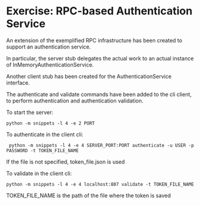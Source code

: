 # Exercise: RPC-based Authentication Service

An extension of the exemplified RPC infrastructure has been created to support an authentication service.

In particular, the server stub delegates the actual work to an actual instance of InMemoryAuthenticationService. 

Another client stub has been created for the AuthenticationService interface.

The authenticate and validate commands have been added to the cli client, to perform authentication and authentication validation.

To start the server:

``` python -m snippets -l 4 -e 2 PORT ```

To authenticate in the client cli:

``` python -m snippets -l 4 -e 4 SERVER_PORT:PORT authenticate -u USER -p PASSWORD -t TOKEN_FILE_NAME```

If the file is not specified, token_file.json is used

To validate in the client cli:

``` python -m snippets -l 4 -e 4 localhost:807 validate -t TOKEN_FILE_NAME ```

TOKEN_FILE_NAME is the path of the file where the token is saved
